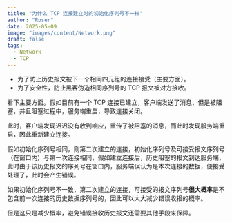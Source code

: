 ```yaml
---
title: "为什么 TCP 连接建立时的初始化序列号不一样"
author: "Roser"
date: 2025-05-09
image: "images/content/Network.png"
draft: false
tags:
  - Network
  - TCP
---
```

- 为了防止历史报文被下一个相同四元组的连接接受（主要方面）。
- 为了安全性，防止黑客伪造相同序列号的 TCP 报文被对方接收。

看下主要方面。假如目前有一个 TCP 连接已建立，客户端发送了消息，但是被阻塞，并且阻塞过程中，服务端重启，导致连接关闭。

此时，客户端发现迟迟没有收到响应，重传了被阻塞的消息，而此时发现服务端重启，因此重新建立连接。

假如初始化序列号相同，则第二次建立的连接，初始化序列号及可接受报文序列号（在窗口内）与第一次连接相同，假如建立连接后，历史阻塞的报文到达服务端，此时由于该历史报文的序列号在窗口内，服务端误认为是本次连接的数据，便接受处理了，此时会产生错误。

如果初始化序列号不一致，第二次建立的连接，可接受的报文序列号**很大概率**是不包含前一次连接的历史数据序列号的，因此可以大大减少错误收报的概率。

但是这只是减少概率，避免错误接收历史报文还需要其他手段来保障。